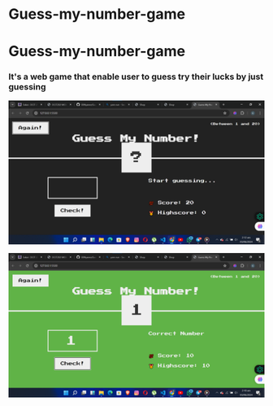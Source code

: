 # Guess-my-number-game
# Guess-my-number-game
### It's a web game that enable user to guess try their lucks by just guessing

<!-- when playing  -->
![alt text](image-1.png)

<!-- when you win -->
![alt text](image.png)